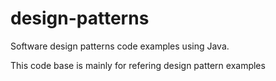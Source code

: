 # design-patterns
Software design patterns code examples using Java.

This code base is mainly for refering design pattern examples
